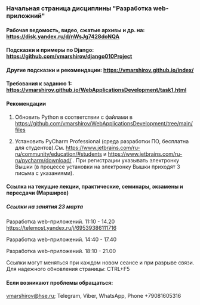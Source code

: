 ### Начальная страница дисциплины "Разработка web-приложний"


#### Рабочая ведомость, видео, сжатые архивы и др. на: https://disk.yandex.ru/d/nWsJg7428doNQA

#### Подсказки и примеры по Django: https://github.com/vmarshirov/django010Project

#### Другие подсказки и рекомендации: https://vmarshirov.github.io/index/ 

#### Требования к заданию 1: https://vmarshirov.github.io/WebApplicationsDevelopment/task1.html


#### Рекомендации

1.  Обновить Python в соответствии с файлами в https://github.com/vmarshirov/WebApplicationsDevelopment/tree/main/files

2.  Установить PyCharm Professional  (среда разработки ПО, бесплатна для студентов).См. https://www.jetbrains.com/ru-ru/community/education/#students
и https://www.jetbrains.com/ru-ru/pycharm/download/ . При регистрации указывать электронку Вышки (в процессе установки на электронку Вышки приходят 3 письма с указаниями). 


#### Ссылка на текущие лекции, практические, семинары, экзамены и пересдачи (Марширов)

##### Cсылки на занятия 23 марта
Разработка web-приложений. 11:10 - 14.20 https://telemost.yandex.ru/j/69539386111716

Разработка web-приложений. 14:40 - 17.40 

Разработка web-приложений. 18:10 - 21.00 

Ссылки могут меняться при каждом новом сеансе и при разрыве связи. Для надежного обновления страницы: CTRL+F5

#### Если возникают проблемы обращаться: 
vmarshirov@hse.ru;  Telegram, Viber, WhatsApp, Phone +79081605316

